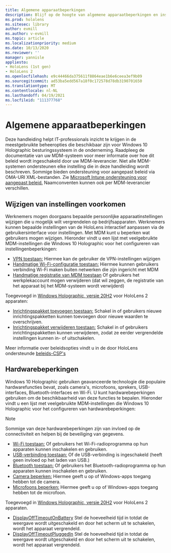 ```yaml
---
title: Algemene apparaatbeperkingen
description: Blijf op de hoogte van algemene apparaatbeperkingen en instellingen voor de HoloLens-mixed reality apparaat.
ms.prod: hololens
ms.sitesec: library
author: evmill
ms.author: v-evmill
ms.topic: article
ms.localizationpriority: medium
ms.date: 10/13/2020
ms.reviewer: ''
manager: yannisle
appliesto:
- HoloLens (1st gen)
- HoloLens 2
ms.openlocfilehash: e9c44466da375611f8864eae1b6e6ceea3ef9b09
ms.sourcegitcommit: ad53ba5edd567a18f0c172578d78db3190701650
ms.translationtype: MT
ms.contentlocale: nl-NL
ms.lasthandoff: 04/19/2021
ms.locfileid: "111377768"
---
```

# <a name="common-device-restrictions"></a>Algemene apparaatbeperkingen 

Deze handleiding helpt IT-professionals inzicht te krijgen in de meestgebruikte beheeropties die beschikbaar zijn voor Windows 10 Holographic besturingssysteem in de onderneming. Raadpleeg de documentatie van uw MDM-systeem voor meer informatie over hoe dit beleid wordt ingeschakeld door uw MDM-leverancier. Niet alle MDM-systemen ondersteunen elke instelling die in deze handleiding wordt beschreven. Sommige bieden ondersteuning voor aangepast beleid via OMA-URI XML-bestanden. Zie [Microsoft Intune ondersteuning voor aangepast beleid.](https://docs.microsoft.com/mem/intune/configuration/custom-settings-windows-10) Naamconventen kunnen ook per MDM-leverancier verschillen.

## <a name="prevent-changing-of-settings"></a>Wijzigen van instellingen voorkomen
Werknemers mogen doorgaans bepaalde persoonlijke apparaatinstellingen wijzigen die u mogelijk wilt vergrendelen op bedrijfsapparaten. Werknemers kunnen bepaalde instellingen van de HoloLens interactief aanpassen via de gebruikersinterface voor instellingen. Met MDM kunt u beperken wat gebruikers mogen wijzigen. Hieronder vindt u een lijst met veelgebruikte MDM-instellingen die Windows 10 Holographic voor het configureren van instellingenbeperkingen:
-   [VPN toestaan:](https://docs.microsoft.com/windows/client-management/mdm/policy-csp-settings#settings-allowvpn) Hiermee kan de gebruiker de VPN-instellingen wijzigen
-   [Handmatige Wi-Fi-configuratie toestaan:](https://docs.microsoft.com/windows/client-management/mdm/policy-csp-wifi#wifi-allowmanualwificonfiguration) Hiermee kunnen gebruikers verbinding Wi-Fi maken buiten netwerken die zijn ingericht met MDM
-   [Handmatige registratie van MDM toestaan](https://docs.microsoft.com/windows/client-management/mdm/policy-csp-experience#experience-allowmanualmdmunenrollment) Of gebruikers het werkplekaccount mogen verwijderen (dat wil zeggen, de registratie van het apparaat bij het MDM-systeem wordt verwijderd)

Toegevoegd in [Windows Holographic, versie 20H2](hololens-release-notes.md#windows-holographic-version-20h2) voor HoloLens 2 apparaten:
- [Inrichtingspakket toevoegen toestaan:](https://docs.microsoft.com/windows/client-management/mdm/policy-csp-security#security-allowaddprovisioningpackage) Schakel in of gebruikers nieuwe inrichtingspakketten kunnen toevoegen door nieuwe waarden te overschrijven.
- [Inrichtingspakket verwijderen toestaan:](https://docs.microsoft.com/windows/client-management/mdm/policy-csp-security#security-allowremoveprovisioningpackage) Schakel in of gebruikers inrichtingspakketten kunnen verwijderen, zodat ze eerder vergrendelde instellingen kunnen in- of uitschakelen.

Meer informatie over beleidsopties vindt u in de door HoloLens ondersteunde [beleids-CSP's](https://docs.microsoft.com/windows/client-management/mdm/policy-csps-supported-by-hololens2)

## <a name="hardware-restrictions"></a>Hardwarebeperkingen
Windows 10 Holographic gebruiken geavanceerde technologie die populaire hardwarefuncties bevat, zoals camera's, microfoons, sprekers, USB-interfaces, Bluetooth-interfaces en Wi-Fi. U kunt hardwarebeperkingen gebruiken om de beschikbaarheid van deze functies te bepalen.
Hieronder vindt u een lijst met veelgebruikte MDM-instellingen die Windows 10 Holographic voor het configureren van hardwarebeperkingen:

> [!NOTE]
> Sommige van deze hardwarebeperkingen zijn van invloed op de connectiviteit en helpen bij de beveiliging van gegevens.

-   [Wi-Fi toestaan:](https://docs.microsoft.com/windows/client-management/mdm/policy-csp-wifi#wifi-allowwifi) Of gebruikers het Wi-Fi-radioprogramma op hun apparaten kunnen inschakelen en gebruiken.
-   [USB-verbinding toestaan:](https://docs.microsoft.com/windows/client-management/mdm/policy-csp-connectivity#connectivity-allowusbconnection) Of de USB-verbinding is ingeschakeld (heeft geen invloed op het laden van USB.)
-   [Bluetooth toestaan:](https://docs.microsoft.com/windows/client-management/mdm/policy-csp-connectivity#connectivity-allowbluetooth) Of gebruikers het Bluetooth-radioprogramma op hun apparaten kunnen inschakelen en gebruiken.
-   [Camera beperken:](https://docs.microsoft.com/windows/client-management/mdm/policy-csp-privacy#privacy-letappsaccesscamera) Hiermee geeft u op of Windows-apps toegang hebben tot de camera.
-   [Microfoons beperken:](https://docs.microsoft.com/windows/client-management/mdm/policy-csp-privacy#privacy-letappsaccessmicrophone) Hiermee geeft u op of Windows-apps toegang hebben tot de microfoon.

Toegevoegd in [Windows Holographic, versie 20H2](hololens-release-notes.md#windows-holographic-version-20h2) voor HoloLens 2 apparaten. 
- [DisplayOffTimeoutOnBattery](https://docs.microsoft.com/windows/client-management/mdm/policy-csp-power#power-displayofftimeoutonbattery) Stel de hoeveelheid tijd in totdat de weergave wordt uitgeschakeld en door het scherm uit te schakelen, wordt het apparaat vergrendeld. 
- [DisplayOffTimeoutPluggedIn](https://docs.microsoft.com/windows/client-management/mdm/policy-csp-power#power-displayofftimeoutpluggedin) Stel de hoeveelheid tijd in totdat de weergave wordt uitgeschakeld en door het scherm uit te schakelen, wordt het apparaat vergrendeld. 

